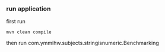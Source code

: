 ### run application

first run

```
mvn clean compile
```

then run com.ymmihw.subjects.stringisnumeric.Benchmarking